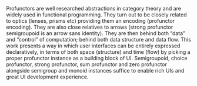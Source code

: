 Profunctors are well researched abstractions in category theory and are widely used in functional programming. They turn out to be closely related to optics (lenses, prisms etc) providing them an encoding (profunctor encoding). They are also close relatives to arrows (strong profunctor semigroupoid is an arrow sans identity). They are then behind both “data” and “control” of computation; behind both data structure and data flow. This work presents a way in which user interfaces can be entirely expressed declaratively, in terms of both space (structure) and time (flow) by picking a proper profunctor instance as a building block of UI. Semigroupoid, choice profunctor, strong profunctor, sum profunctor and zero profunctor alongside semigroup and monoid instances suffice to enable rich UIs and great UI development experience.
